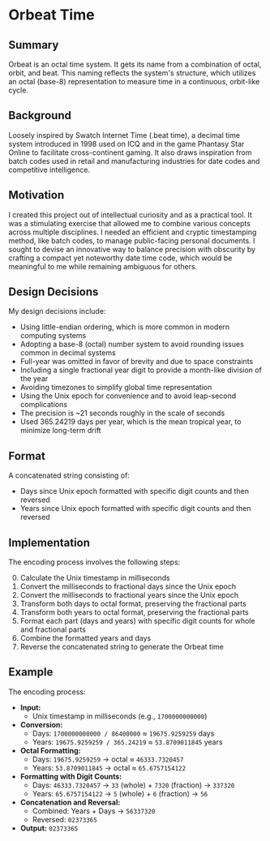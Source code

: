 # Orbeat Time

## Summary

Orbeat is an octal time system. It gets its name from a combination of octal, orbit, and beat. This naming reflects the system's structure, which utilizes an octal (base-8) representation to measure time in a continuous, orbit-like cycle.

## Background

Loosely inspired by Swatch Internet Time (.beat time), a decimal time system introduced in 1998 used on ICQ and in the game Phantasy Star Online to facilitate cross-continent gaming. It also draws inspiration from batch codes used in retail and manufacturing industries for date codes and competitive intelligence.

## Motivation

I created this project out of intellectual curiosity and as a practical tool. It was a stimulating exercise that allowed me to combine various concepts across multiple disciplines. I needed an efficient and cryptic timestamping method, like batch codes, to manage public-facing personal documents. I sought to devise an innovative way to balance precision with obscurity by crafting a compact yet noteworthy date time code, which would be meaningful to me while remaining ambiguous for others.

## Design Decisions

My design decisions include:

- Using little-endian ordering, which is more common in modern computing systems
- Adopting a base-8 (octal) number system to avoid rounding issues common in decimal systems
- Full-year was omitted in favor of brevity and due to space constraints
- Including a single fractional year digit to provide a month-like division of the year
- Avoiding timezones to simplify global time representation
- Using the Unix epoch for convenience and to avoid leap-second complications
- The precision is ~21 seconds roughly in the scale of seconds
- Used 365.24219 days per year, which is the mean tropical year, to minimize long-term drift

## Format

A concatenated string consisting of:
- Days since Unix epoch formatted with specific digit counts and then reversed
- Years since Unix epoch formatted with specific digit counts and then reversed

## Implementation

The encoding process involves the following steps:

0. Calculate the Unix timestamp in milliseconds
1. Convert the milliseconds to fractional days since the Unix epoch
2. Convert the milliseconds to fractional years since the Unix epoch
3. Transform both days to octal format, preserving the fractional parts
4. Transform both years to octal format, preserving the fractional parts
5. Format each part (days and years) with specific digit counts for whole and fractional parts
6. Combine the formatted years and days
7. Reverse the concatenated string to generate the Orbeat time

## Example

The encoding process:

- **Input:**
  - Unix timestamp in milliseconds (e.g., `1700000000000`)
- **Conversion:** 
  - Days: `1700000000000 / 86400000` ≈ `19675.9259259` days
  - Years: `19675.9259259 / 365.24219` ≈ `53.8709011845` years
- **Octal Formatting:** 
  - Days: `19675.9259259` → octal ≈ `46333.7320457`
  - Years: `53.8709011845` → octal ≈ `65.6757154122`
- **Formatting with Digit Counts:**
  - Days: `46333.7320457` → `33` (whole) + `7320` (fraction) → `337320`
  - Years: `65.6757154122` → `5` (whole) + `6` (fraction) → `56`
- **Concatenation and Reversal:**
  - Combined: Years + Days  → `56337320`
  - Reversed: `02373365`
- **Output:** `02373365`

